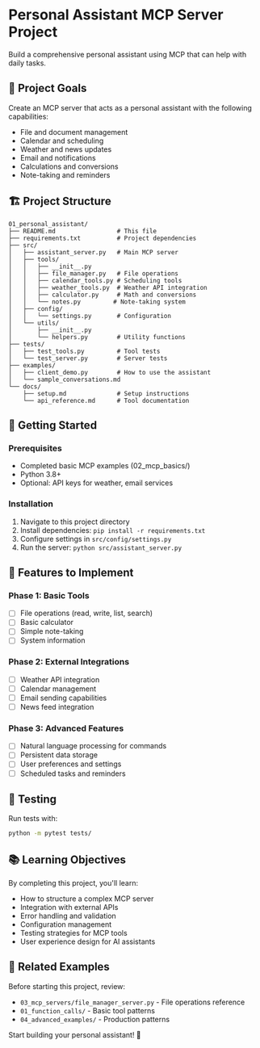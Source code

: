 # Personal Assistant MCP Server Project

Build a comprehensive personal assistant using MCP that can help with daily tasks.

## 🎯 Project Goals

Create an MCP server that acts as a personal assistant with the following capabilities:
- File and document management
- Calendar and scheduling
- Weather and news updates
- Email and notifications
- Calculations and conversions
- Note-taking and reminders

## 🏗️ Project Structure

```
01_personal_assistant/
├── README.md                 # This file
├── requirements.txt          # Project dependencies
├── src/
│   ├── assistant_server.py   # Main MCP server
│   ├── tools/
│   │   ├── __init__.py
│   │   ├── file_manager.py   # File operations
│   │   ├── calendar_tools.py # Scheduling tools
│   │   ├── weather_tools.py  # Weather API integration
│   │   ├── calculator.py     # Math and conversions
│   │   └── notes.py         # Note-taking system
│   ├── config/
│   │   └── settings.py       # Configuration
│   └── utils/
│       ├── __init__.py
│       └── helpers.py        # Utility functions
├── tests/
│   ├── test_tools.py         # Tool tests
│   └── test_server.py        # Server tests
├── examples/
│   ├── client_demo.py        # How to use the assistant
│   └── sample_conversations.md
└── docs/
    ├── setup.md              # Setup instructions
    └── api_reference.md      # Tool documentation
```

## 🚀 Getting Started

### Prerequisites
- Completed basic MCP examples (02_mcp_basics/)
- Python 3.8+
- Optional: API keys for weather, email services

### Installation
1. Navigate to this project directory
2. Install dependencies: `pip install -r requirements.txt`
3. Configure settings in `src/config/settings.py`
4. Run the server: `python src/assistant_server.py`

## 🔧 Features to Implement

### Phase 1: Basic Tools
- [ ] File operations (read, write, list, search)
- [ ] Basic calculator
- [ ] Simple note-taking
- [ ] System information

### Phase 2: External Integrations
- [ ] Weather API integration
- [ ] Calendar management
- [ ] Email sending capabilities
- [ ] News feed integration

### Phase 3: Advanced Features
- [ ] Natural language processing for commands
- [ ] Persistent data storage
- [ ] User preferences and settings
- [ ] Scheduled tasks and reminders

## 🧪 Testing

Run tests with:
```bash
python -m pytest tests/
```

## 📚 Learning Objectives

By completing this project, you'll learn:
- How to structure a complex MCP server
- Integration with external APIs
- Error handling and validation
- Configuration management
- Testing strategies for MCP tools
- User experience design for AI assistants

## 🔗 Related Examples

Before starting this project, review:
- `03_mcp_servers/file_manager_server.py` - File operations reference
- `01_function_calls/` - Basic tool patterns
- `04_advanced_examples/` - Production patterns

Start building your personal assistant! 🤖
